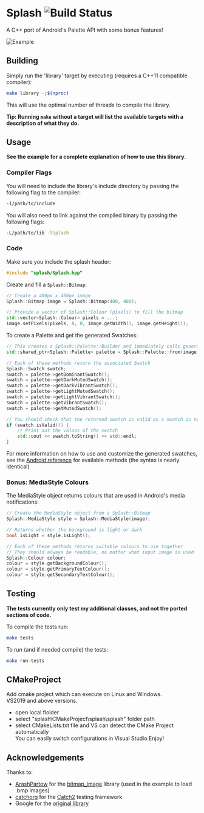 # Splash ![Build Status](https://github.com/tallbl0nde/splash/workflows/Build/badge.svg)

A C++ port of Android's Palette API with some bonus features!

![Example](example.png)

## Building

Simply run the 'library' target by executing (requires a C++11 compatible compiler):

```bash
make library -j$(nproc)
```

This will use the optimal number of threads to compile the library.

**Tip: Running `make` without a target will list the available targets with a description of what they do.**

## Usage

**See the example for a complete explanation of how to use this library.**

### Compiler Flags

You will need to include the library's include directory by passing the following flag to the compiler:

```bash
-I/path/to/include
```

You will also need to link against the compiled binary by passing the following flags:

```bash
-L/path/to/lib -lSplash
```

### Code

Make sure you include the splash header:

```cpp
#include "splash/Splash.hpp"
```

Create and fill a `Splash::Bitmap`:

```cpp
// Create a 400px x 400px image
Splash::Bitmap image = Splash::Bitmap(400, 400);

// Provide a vector of Splash::Colour (pixels) to fill the bitmap
std::vector<Splash::Colour> pixels = ...;
image.setPixels(pixels, 0, 0, image.getWidth(), image.getHeight());
```

To create a Palette and get the generated Swatches:

```cpp
// This creates a Splash::Palette::Builder and immediately calls generate() to return a Palette
std::shared_ptr<Splash::Palette> palette = Splash::Palette::from(image).generate();

// Each of these methods return the associated Swatch
Splash::Swatch swatch;
swatch = palette->getDominantSwatch();
swatch = palette->getDarkMutedSwatch();
swatch = palette->getDarkVibrantSwatch();
swatch = palette->getLightMutedSwatch();
swatch = palette->getLightVibrantSwatch();
swatch = palette->getVibrantSwatch();
swatch = palette->getMutedSwatch();

// You should check that the returned swatch is valid as a swatch is not always generated
if (swatch.isValid()) {
    // Print out the values of the swatch
    std::cout << swatch.toString() << std::endl;
}
```

For more information on how to use and customize the generated swatches, see the [Android reference](https://developer.android.com/reference/androidx/palette/graphics/Palette) for available methods (the syntax is nearly identical)

### Bonus: MediaStyle Colours

The MediaStyle object returns colours that are used in Android's media notifications:

```cpp
// Create the MediaStyle object from a Splash::Bitmap
Splash::MediaStyle style = Splash::MediaStyle(image);

// Returns whether the background is light or dark
bool isLight = style.isLight();

// Each of these methods returns suitable colours to use together
// They should always be readable, no matter what input image is used
Splash::Colour colour;
colour = style.getBackgroundColour();
colour = style.getPrimaryTextColour();
colour = style.getSecondaryTextColour();
```

## Testing

**The tests currently only test my additional classes, and not the ported sections of code.**

To compile the tests run:

```bash
make tests
```

To run (and if needed compile) the tests:

```bash
make run-tests
```

## CMakeProject   

Add cmake project which can execute on Linux and Windows.   
VS2019 and above versions.   
* open local flolder   
* select "splash\CMakeProject\splash\splash" folder path   
* select CMakeLists.txt file and VS can detect the CMake Project automatically   
You can easily switch configurations in Visual Studio.Enjoy!   

## Acknowledgements

Thanks to:

* [ArashPartow](https://github.com/ArashPartow) for the [bitmap_image](https://github.com/ArashPartow/bitmap) library (used in the example to load .bmp images)
* [catchorg](https://github.com/catchorg) for the [Catch2](https://github.com/catchorg/Catch2) testing framework
* Google for the [original library](https://android.googlesource.com/platform/frameworks/support/+/refs/heads/androidx-master-dev/palette/palette/src/main/java/androidx/palette/graphics)

